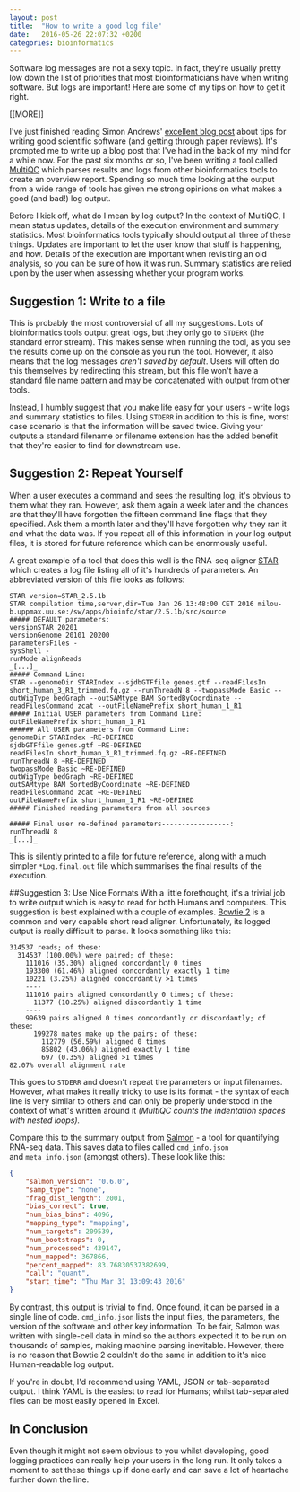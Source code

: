```yaml
---
layout: post
title:  "How to write a good log file"
date:   2016-05-26 22:07:32 +0200
categories: bioinformatics
---
```

Software log messages are not a sexy topic. In fact, they're usually pretty
low down the list of priorities that most bioinformaticians have when writing
software. But logs are important! Here are some of my tips on how to get it
right.

[[MORE]]

I've just finished reading Simon Andrews'
[excellent blog post](http://proteo.me.uk/2016/05/defensive-strategies-to-get-through-software-paper-reviews/)
about tips for writing good scientific software (and getting through paper
reviews). It's prompted me to write up a blog post that I've had in the back
of my mind for a while now. For the past six months or so, I've been writing a
tool called [MultiQC](http://multiqc.info/) which parses results and logs from
other bioinformatics tools to create an overview report. Spending so much time
looking at the output from a wide range of tools has given me strong opinions on
what makes a good (and bad!) log output.

Before I kick off, what do I mean by
log output? In the context of MultiQC, I mean status updates, details of the
execution environment and summary statistics. Most bioinformatics tools
typically should output all three of these things. Updates are important to let
the user know that stuff is happening, and how. Details of the execution are
important when revisiting an old analysis, so you can be sure of how it was run.
Summary statistics are relied upon by the user when assessing whether your
program works.

## Suggestion 1: Write to a file
This is probably the most controversial of all my suggestions. Lots of
bioinformatics tools output great logs, but they only go to `STDERR`
(the standard error stream). This makes sense when running the tool, as you
see the results come up on the console as you run the tool. However, it also
means that the log messages _aren't saved by default_. Users will often do
this themselves by redirecting this stream, but this file won't have a
standard file name pattern and may be concatenated with output from other tools.

Instead, I humbly suggest that you make life easy
for your users - write logs and summary statistics to files. Using `STDERR` in
addition to this is fine, worst case scenario is that the information will be
saved twice. Giving your outputs a standard filename or filename extension has
the added benefit that they're easier to find for downstream use.

## Suggestion 2: Repeat Yourself
When a user executes a command and sees the
resulting log, it's obvious to them what they ran. However, ask them again a
week later and the chances are that they'll have forgotten the fifteen command
line flags that they specified. Ask them a month later and they'll have
forgotten why they ran it and what the data was. If you repeat all of this
information in your log output files, it is stored for future reference which
can be enormously useful.

A great example of a tool that does this well is
the RNA-seq aligner [STAR](https://github.com/alexdobin/STAR) which creates a
log file listing all of it's hundreds of parameters. An abbreviated version of
this file looks as follows:

```
STAR version=STAR_2.5.1b
STAR compilation time,server,dir=Tue Jan 26 13:48:00 CET 2016 milou-b.uppmax.uu.se:/sw/apps/bioinfo/star/2.5.1b/src/source
##### DEFAULT parameters:
versionSTAR 20201
versionGenome 20101 20200
parametersFiles -
sysShell -
runMode alignReads
_[...]_
##### Command Line:
STAR --genomeDir STARIndex --sjdbGTFfile genes.gtf --readFilesIn short_human_3_R1_trimmed.fq.gz --runThreadN 8 --twopassMode Basic --outWigType bedGraph --outSAMtype BAM SortedByCoordinate --readFilesCommand zcat --outFileNamePrefix short_human_1_R1
##### Initial USER parameters from Command Line:
outFileNamePrefix short_human_1_R1
###### All USER parameters from Command Line:
genomeDir STARIndex ~RE-DEFINED
sjdbGTFfile genes.gtf ~RE-DEFINED
readFilesIn short_human_3_R1_trimmed.fq.gz ~RE-DEFINED
runThreadN 8 ~RE-DEFINED
twopassMode Basic ~RE-DEFINED
outWigType bedGraph ~RE-DEFINED
outSAMtype BAM SortedByCoordinate ~RE-DEFINED
readFilesCommand zcat ~RE-DEFINED
outFileNamePrefix short_human_1_R1 ~RE-DEFINED
##### Finished reading parameters from all sources

##### Final user re-defined parameters-----------------:
runThreadN 8
_[...]_
```

This is silently printed to a file for future reference, along with a much
simpler `*Log.final.out` file which summarises the final results of the
execution.

##Suggestion 3: Use Nice Formats
With a little forethought, it's a trivial job
to write output which is easy to read for both Humans and computers. This
suggestion is best explained with a couple of examples. [Bowtie
2](http://bowtie-bio.sourceforge.net/bowtie2/index.shtml) is a common and very
capable short read aligner. Unfortunately, its logged output is really difficult
to parse. It looks something like this:

```
314537 reads; of these:
  314537 (100.00%) were paired; of these:
    111016 (35.30%) aligned concordantly 0 times
    193300 (61.46%) aligned concordantly exactly 1 time
    10221 (3.25%) aligned concordantly >1 times
    ----
    111016 pairs aligned concordantly 0 times; of these:
      11377 (10.25%) aligned discordantly 1 time
    ----
    99639 pairs aligned 0 times concordantly or discordantly; of these:
      199278 mates make up the pairs; of these:
        112779 (56.59%) aligned 0 times
        85802 (43.06%) aligned exactly 1 time
        697 (0.35%) aligned >1 times
82.07% overall alignment rate
```
This goes to `STDERR` and doesn't repeat the parameters or input
filenames. However, what makes it really tricky to use is its format - the
syntax of each line is very similar to others and can only be properly
understood in the context of what's written around it _(MultiQC counts the
indentation spaces with nested loops)._

Compare this to the summary output from
[Salmon](https://combine-lab.github.io/salmon/) - a tool for quantifying
RNA-seq data. This saves data to files called `cmd_info.json`
and `meta_info.json` (amongst others). These look like this:

```json
{
    "salmon_version": "0.6.0",
    "samp_type": "none",
    "frag_dist_length": 2001,
    "bias_correct": true,
    "num_bias_bins": 4096,
    "mapping_type": "mapping",
    "num_targets": 209539,
    "num_bootstraps": 0,
    "num_processed": 439147,
    "num_mapped": 367866,
    "percent_mapped": 83.76830537382699,
    "call": "quant",
    "start_time": "Thu Mar 31 13:09:43 2016"
}
```


By contrast, this output is trivial to find. Once found, it can be parsed
in a single line of code. `cmd_info.json` lists the input files, the
parameters, the version of the software and other key information. To be fair,
Salmon was written with single-cell data in mind so the authors expected it
to be run on thousands of samples, making machine parsing inevitable.
However, there is no reason that Bowtie 2 couldn't do the same in addition
to it's nice Human-readable log output.

If you're in doubt, I'd recommend using YAML, JSON or tab-separated
output. I think YAML is the easiest to read for Humans; whilst tab-separated
files can be most easily opened in Excel.

## In Conclusion
Even though it might not seem obvious to you whilst developing, good logging
practices can really help your users in the long run. It only takes a moment
to set these things up if done early and can save a lot of heartache further
down the line.
